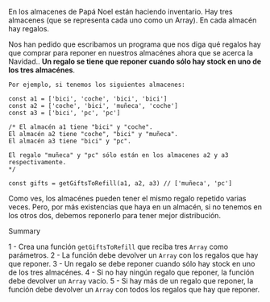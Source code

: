 En los almacenes de Papá Noel están haciendo inventario. Hay tres almacenes (que se representa cada uno como un Array). En cada almacén hay regalos.

Nos han pedido que escribamos un programa que nos diga qué regalos hay que comprar para reponer en nuestros almacénes ahora que se acerca la Navidad.. **Un regalo se tiene que reponer cuando sólo hay stock en uno de los tres almacénes**.

```
Por ejemplo, si tenemos los siguientes almacenes:

const a1 = ['bici', 'coche', 'bici', 'bici']
const a2 = ['coche', 'bici', 'muñeca', 'coche']
const a3 = ['bici', 'pc', 'pc']

/* El almacén a1 tiene "bici" y "coche".
El almacén a2 tiene "coche", "bici" y "muñeca".
El almacén a3 tiene "bici" y "pc".

El regalo "muñeca" y "pc" sólo están en los almacenes a2 y a3 respectivamente.
*/

const gifts = getGiftsToRefill(a1, a2, a3) // ['muñeca', 'pc']
```

Como ves, los almacénes pueden tener el mismo regalo repetido varias veces. Pero, por más existencias que haya en un almacén, si no tenemos en los otros dos, debemos reponerlo para tener mejor distribución.

Summary

1 - Crea una función ```getGiftsToRefill``` que reciba tres ```Array``` como parámetros.
2 - La función debe devolver un ```Array``` con los regalos que hay que reponer.
3 - Un regalo se debe reponer cuando sólo hay stock en uno de los tres almacénes.
4 - Si no hay ningún regalo que reponer, la función debe devolver un ```Array``` vacío.
5 - Si hay más de un regalo que reponer, la función debe devolver un ```Array``` con todos los regalos que hay que reponer.